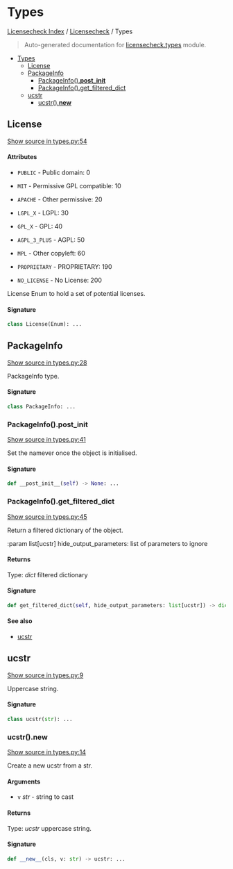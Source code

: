 # Types

[Licensecheck Index](../README.md#licensecheck-index) / [Licensecheck](./index.md#licensecheck) / Types

> Auto-generated documentation for [licensecheck.types](../../../licensecheck/types.py) module.

- [Types](#types)
  - [License](#license)
  - [PackageInfo](#packageinfo)
    - [PackageInfo().__post_init__](#packageinfo()__post_init__)
    - [PackageInfo().get_filtered_dict](#packageinfo()get_filtered_dict)
  - [ucstr](#ucstr)
    - [ucstr().__new__](#ucstr()__new__)

## License

[Show source in types.py:54](../../../licensecheck/types.py#L54)

#### Attributes

- `PUBLIC` - Public domain: 0

- `MIT` - Permissive GPL compatible: 10

- `APACHE` - Other permissive: 20

- `LGPL_X` - LGPL: 30

- `GPL_X` - GPL: 40

- `AGPL_3_PLUS` - AGPL: 50

- `MPL` - Other copyleft: 60

- `PROPRIETARY` - PROPRIETARY: 190

- `NO_LICENSE` - No License: 200


License Enum to hold a set of potential licenses.

#### Signature

```python
class License(Enum): ...
```



## PackageInfo

[Show source in types.py:28](../../../licensecheck/types.py#L28)

PackageInfo type.

#### Signature

```python
class PackageInfo: ...
```

### PackageInfo().__post_init__

[Show source in types.py:41](../../../licensecheck/types.py#L41)

Set the namever once the object is initialised.

#### Signature

```python
def __post_init__(self) -> None: ...
```

### PackageInfo().get_filtered_dict

[Show source in types.py:45](../../../licensecheck/types.py#L45)

Return a filtered dictionary of the object.

:param list[ucstr] hide_output_parameters: list of parameters to ignore

#### Returns

Type: *dict*
filtered dictionary

#### Signature

```python
def get_filtered_dict(self, hide_output_parameters: list[ucstr]) -> dict: ...
```

#### See also

- [ucstr](#ucstr)



## ucstr

[Show source in types.py:9](../../../licensecheck/types.py#L9)

Uppercase string.

#### Signature

```python
class ucstr(str): ...
```

### ucstr().__new__

[Show source in types.py:14](../../../licensecheck/types.py#L14)

Create a new ucstr from a str.

#### Arguments

- `v` *str* - string to cast

#### Returns

Type: *ucstr*
uppercase string.

#### Signature

```python
def __new__(cls, v: str) -> ucstr: ...
```